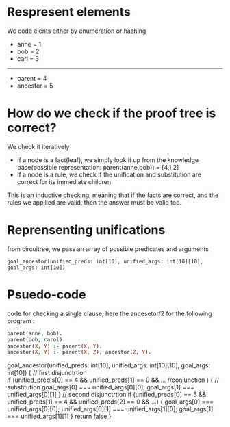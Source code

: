 # Respresent elements
We code elents either by enumeration or hashing

- anne = 1
- bob = 2
- carl = 3

------

- parent = 4
- ancestor = 5


# How do we check if the proof tree is correct?
We check it iteratively
- if a node is a fact(leaf), we simply look it up from the knowledge base(possible representation: parent(anne,bob)) = [4,1,2]
- if a node is a rule, we check if the unification and substitution are correct for its immediate children

This is an inductive checking, meaning that if the facts are correct, and the rules we appilied are valid, then the answer must be valid too.

# Reprensenting unifications
from circuitree, we pass an array of possible predicates and arguments

`goal_ancestor(unified_preds: int[10], unified_args: int[10][10], goal_args: int[10])`

# Psuedo-code

code for checking a single clause, here the ancesetor/2 for the following program :
    
```prolog
parent(anne, bob).
parent(bob, carol).
ancestor(X, Y) :- parent(X, Y).
ancestor(X, Y) :- parent(X, Z), ancestor(Z, Y).

```
goal_ancestor(unified_preds: int[10], unified_args: int[10][10], goal_args: int[10]) {
    // first disjunctrtion    
    if (unified_pred s[0] == 4 && unified_preds[1] == 0 && ... //conjunction ) {
        // substitution
        goal_args[0] === unified_args[0][0];
        goal_args[1] === unified_args[0][1]
    }
    // second disjunctrtion
    if (unified_preds[0] == 5 && unified_preds[1] == 4 && unified_preds[2] == 0 && ...) {
        goal_args[0] === unified_args[0][0];
        unified_args[0][1] === unified_args[1][0];
        goal_args[1] === unified_args[1][1]
    }
    return false
}
```
